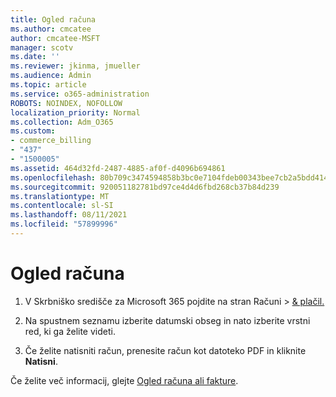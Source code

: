 ```yaml
---
title: Ogled računa
ms.author: cmcatee
author: cmcatee-MSFT
manager: scotv
ms.date: ''
ms.reviewer: jkinma, jmueller
ms.audience: Admin
ms.topic: article
ms.service: o365-administration
ROBOTS: NOINDEX, NOFOLLOW
localization_priority: Normal
ms.collection: Adm_O365
ms.custom:
- commerce_billing
- "437"
- "1500005"
ms.assetid: 464d32fd-2487-4885-af0f-d4096b694861
ms.openlocfilehash: 80b709c3474594858b3bc0e7104fdeb00343bee7cb2a5bdd414b791a1cb49564
ms.sourcegitcommit: 920051182781bd97ce4d4d6fbd268cb37b84d239
ms.translationtype: MT
ms.contentlocale: sl-SI
ms.lasthandoff: 08/11/2021
ms.locfileid: "57899996"
---
```

# <a name="view-my-bill-or-invoice"></a>Ogled računa

1. V Skrbniško središče za Microsoft 365 pojdite na stran  Računi \> [& plačil.](https://go.microsoft.com/fwlink/p/?linkid=848039)

2. Na spustnem seznamu izberite datumski obseg in nato izberite vrstni red, ki ga želite videti.

3. Če želite natisniti račun, prenesite račun kot datoteko PDF in kliknite **Natisni**.

Če želite več informacij, glejte [Ogled računa ali fakture](https://docs.microsoft.com/microsoft-365/commerce/billing-and-payments/view-your-bill-or-invoice).
